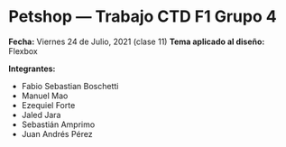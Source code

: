 # Petshop — Trabajo CTD F1 Grupo 4

**Fecha:** Viernes 24 de Julio, 2021 (clase 11)
**Tema aplicado al diseño:** Flexbox

**Integrantes:**
- Fabio Sebastian Boschetti
- Manuel Mao
- Ezequiel Forte
- Jaled Jara
- Sebastián Amprimo
- Juan Andrés Pérez
